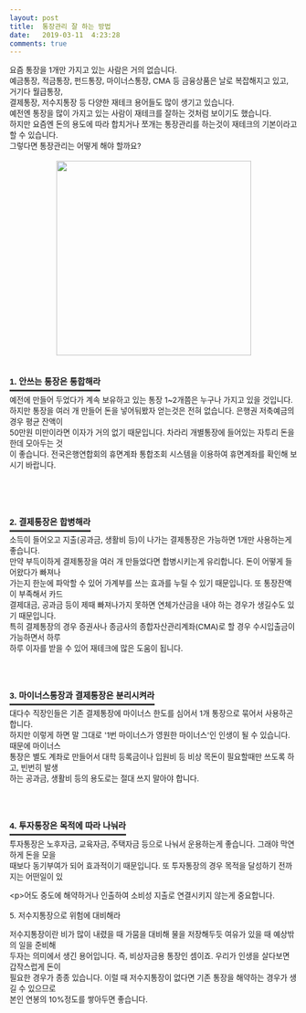```yaml
---
layout: post
title:  통장관리 잘 하는 방법
date:   2019-03-11  4:23:28
comments: true
---
```







<div><span style="font-size: 10pt;">요즘 통장을 1개만 가지고 있는 사람은 거의 없습니다.</span><br><span style="font-size: 10pt;">예금통장, 적금통장, 펀드통장, 마이너스통장, CMA 등 금융상품은 날로 복잡해지고 있고, 거기다 월급통장, </span><br><span style="font-size: 10pt;">결제통장, 저수지통장 등 다양한 재테크 용어들도 많이 생기고 있습니다.</span><br><span style="font-size: 10pt;">예전엔 통장을 많이 가지고 있는 사람이 재테크를 잘하는 것처럼 보이기도 했습니다.</span><br><span style="font-size: 10pt;">하지만 요즘엔 돈의 용도에 따라 합치거나 쪼개는 통장관리를 하는것이 재테크의 기본이라고 할 수 있습니다. </span><br><span style="font-size: 10pt;">그렇다면 통장관리는 어떻게 해야 할까요?</span><br><br><div class="imageblock center" style="text-align: center; clear: both;"><span data-lightbox="lightbox" data-url="https://t1.daumcdn.net/cfile/tistory/1959FB244C31653E53?download"><img width="341" height="187" style="height: auto; cursor: pointer; max-width: 100%;" alt="" src="https://t1.daumcdn.net/cfile/tistory/1959FB244C31653E53" filemime="image/jpeg" filename="통장1.jpg"></span></div><br><br><h3 style="font: bold 11pt/normal 맑은 고딕, Dotum, Sans-serif; margin: 0px; padding: 0px 0px 5px; border-bottom-color: rgb(51, 51, 51); border-bottom-width: 3px; border-bottom-style: solid; float: left; font-size-adjust: none; font-stretch: normal;">1. 안쓰는 통장은 통합해라</h3></div><div><br><br><span style="font-size: 10pt;">예전에 만들어 두었다가 계속 보유하고 있는 통장 1~2개쯤은 누구나 가지고 있을 것입니다.</span><br><span style="font-size: 10pt;">하지만 통장을 여러 개 만들어 돈을 넣어둬봤자 얻는것은 전혀 없습니다. 은행권 저축예금의 경우 평균 잔액이 </span><br><span style="font-size: 10pt;">50만원 미만이라면 이자가 거의 없기 때문입니다. 차라리 개별통장에 들어있는 자투리 돈을 한데 모아두는 것</span><br><span style="font-size: 10pt;">이 좋습니다. 전국은행연합회의 휴면계좌 통합조회 시스템</span><span style="font-size: 10pt;">을 이용하여 휴면계좌를 확인해 보시기 바랍니다.<br></span></div><p><br><br><br></p><h3 style="font: bold 11pt/normal 맑은 고딕, Dotum, Sans-serif; margin: 0px; padding: 0px 0px 5px; border-bottom-color: rgb(51, 51, 51); border-bottom-width: 3px; border-bottom-style: solid; float: left; font-size-adjust: none; font-stretch: normal;">2. 결제통장은 합병해라</h3><p><br><span style="font-size: 10pt;"><br> 소득이 들어오고 지출(공과금, 생활비 등)이 나가는 결제통장은 가능하면 1개만 사용하는게 좋습니다. </span><br><span style="font-size: 10pt;">만약 부득이하게 결제통장을 여러 개 만들었다면 합병시키는게 유리합니다. 돈이 어떻게 들어왔다가 빠져나</span><br><span style="font-size: 10pt;">가는지 한눈에 파악할 수 있어 가계부를 쓰는 효과를 누릴 수 있기 때문입니다. 또 통장잔액이 부족해서 카드</span><br><span style="font-size: 10pt;">결제대금, 공과금 등이 제때 빠져나가지 못하면 연체가산금을 내야 하는 경우가 생길수도 있기 때문입니다.</span><br><span style="font-size: 10pt;">특히 결제통장의 경우 증권사나 종금사의 종합자산관리계좌(CMA)로 할 경우 수시입출금이 가능하면서 하루</span><br><span style="font-size: 10pt;">하루 이자를 받을 수 있어 재테크에 많은 도움이 됩니다.<br></span><span style="font-size: 10pt;"><br><br><br></span></p><h3 style="font: bold 11pt/normal 맑은 고딕, Dotum, Sans-serif; margin: 0px; padding: 0px 0px 5px; border-bottom-color: rgb(51, 51, 51); border-bottom-width: 3px; border-bottom-style: solid; float: left; font-size-adjust: none; font-stretch: normal;">3. 마이너스통장과 결제통장은 분리시켜라</h3><p><br><span style="font-size: 10pt;"><br> 대다수 직장인들은 기존 결제통장에 마이너스 한도를 심어서 1개 통장으로 묶어서 사용하곤 합니다.</span><br><span style="font-size: 10pt;">하지만 이렇게 하면 말 그대로 '1번 마이너스가 영원한 마이너스'인 인생이 될 수 있습니다. 때문에 마이너스</span><br><span style="font-size: 10pt;">통장은 별도 계좌로 만들어서 대학 등록금이나 입원비 등 비상 목돈이 필요할때만 쓰도록 하고, 빈번히 발생</span><br><span style="font-size: 10pt;">하는 공과금, 생활비 등의 용도로는 절대 쓰지 말아야 합니다.<br><br><br><br></span></p><h3 style="font: bold 11pt/normal 맑은 고딕, Dotum, Sans-serif; margin: 0px; padding: 0px 0px 5px; border-bottom-color: rgb(51, 51, 51); border-bottom-width: 3px; border-bottom-style: solid; float: left; font-size-adjust: none; font-stretch: normal;">4. 투자통장은 목적에 따라 나눠라</h3><p><br><br><span style="font-size: 10pt;">투자통장은 노후자금, 교육자금, 주택자금 등으로 나눠서 운용하는게 좋습니다. 그래야 막연하게 돈을 모을 </span><br><span style="font-size: 10pt;">때보다 동기부여가 되어 효과적이기 때문입니다. 또 투자통장의 경우 목적을 달성하기 전까지는 어떤일이 있</span><br></p>
<p><span style="font-size: 10pt;">&lt;p&gt;<span style="font-size: 10pt;">어도 중도에 해약하거나 인출하여 소비성 지출로 연결시키지 않는게 중요합니다.</span><br><br>5. 저수지통장으로 위험에 대비해라</span></p>
<p><span style="font-size: 10pt;">저수지통장이란 비가 많이 내렸을 때 가뭄을 대비해 물을 저장해두듯 여유가 있을 때 예상밖의 일을 준비해</span><br><span style="font-size: 10pt;">두자는 의미에서 생긴 용어입니다. 즉, 비상자금용 통장인 셈이죠. 우리가 인생을 살다보면 갑작스럽게 돈이 </span><br><span style="font-size: 10pt;">필요한 경우가 종종 있습니다. 이럴 때 저수지통장이 없다면 기존 통장을 해약하는 경우가 생길 수 있으므로 </span><br><span style="font-size: 10pt;">본인 연봉의 10%정도를 쌓아두면 좋습니다.</span><br></p>